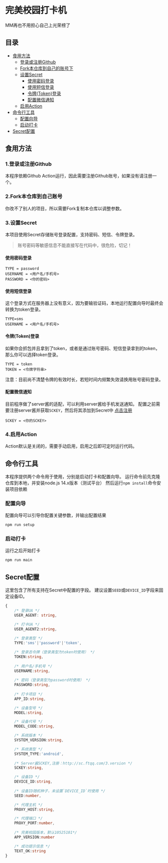 # 完美校园打卡机

MM再也不用担心自己上光荣榜了

## 目录

+ [食用方法](#食用方法)
  + [登录或注册Github](#1登录或注册github)
  + [Fork本仓库到自己的账号下](#2fork本仓库到自己账号)
  + [设置Secret](#3设置secret)
    + [使用密码登录](#使用密码登录)
    + [使用短信登录](#使用短信登录)
    + [令牌(Token)登录](#令牌token登录)
    + [配置微信通知](#配置微信通知)
  + [启用Action](#4启用action)
+ [命令行工具](#命令行工具)
  + [配置向导](#配置向导)
  + [启动打卡](#启动打卡)
+ [Secret配置](#secret配置)

## 食用方法

### 1.登录或注册Github

本程序依赖Github Action运行，因此需要注册Github账号，如果没有请注册一个。

### 2.Fork本仓库到自己账号

你改不了别人的项目，所以需要Fork复制本仓库以调整参数。

### 3.设置Secret

本项目使用Secret存储账号登录配置，支持密码、短信、令牌登录。
>账号密码等敏感信息不能直接写在代码中，很危险，切记！

#### 使用密码登录

```shell
TYPE = password
USERNAME = <用户名/手机号>
PASSWORD = <你的密码>
```

#### 使用短信登录

这个登录方式在服务器上没有意义，因为要输验证码，本地运行配置向导时最终会转换为token登录。

```shell
TYPE=sms
USERNAME = <用户名/手机号>
```

#### 令牌(Token)登录

如果你会抓包并且拿到了token，或者是通过账号密码、短信登录拿到的token，那么你可以选择token登录。

```shell
TYPE = token
TOKEN = <令牌字符串>
```

注意：目前尚不清楚令牌的有效时长，若短时间内频繁失效请换用账号密码登录。

#### 配置微信通知

目前程序做了server酱的适配，可以利用server酱给手机发送通知。
配置之前需要注册server酱并获取`SCKEY`，然后将其添加到Secret中
[点击注册](https://sc.ftqq.com/3.version)

```shell
SCKEY = <你的SCKEY>
```

### 4.启用Action

Action默认是关闭的，需要手动启用，启用之后即可定时运行代码。

## 命令行工具

本程序提供两个命令用于使用，分别是启动打卡和配置向导。
运行命令前先克隆仓库到本地，并安装node.js 14.x版本（测试平台）
然后运行`npm install`命令安装项目依赖

### 配置向导

配置向导可以引导你配置关键参数，并输出配置结果

```sh
npm run setup
```

### 启动打卡

运行之后开始打卡

```sh
npm run main
```

## Secret配置

这里包含了所有支持在Secret中配置的字段。
建议设置`SEED`或`DEVICE_ID`字段来固定设备ID。

```ts
{
    /* 登录UA */
    USER_AGENT: string,

    /* 打卡UA */
    USER_AGENT2:string,
    
    /* 登录类型 */
    TYPE:'sms'|'password'|'token',

    /* 登录态令牌（登录类型为token时使用） */
    TOKEN:string,
    
    /* 用户名/手机号 */
    USERNAME:string,
    
    /* 密码（登录类型为password时使用） */
    PASSWORD:string,
    
    /* 打卡项目 */
    APP_ID:string,

    /* 设备型号 */
    MODEL:string,

    /* 设备代号 */
    MODEL_CODE:string,

    /* 系统版本 */
    SYSTEM_VERSION:string,

    /* 系统类型 */
    SYSTEM_TYPE:'android',
    
    /* Server酱SCKEY,注册：http://sc.ftqq.com/3.version */
    SCKEY:string,

    /* 设备ID */
    DEVICE_ID:string,
    
    /* 设备ID随机种子，未设置`DEVICE_ID`时使用 */
    SEED:number,

    /* 代理主机 */
    PROXY_HOST:string,

    /* 代理端口 */
    PROXY_PORT:number,
    
    /* 完美校园版本，默认10525101*/
    APP_VERSION:number

    /* 成功提示信息 */
    TEXT_OK:string
}
```
